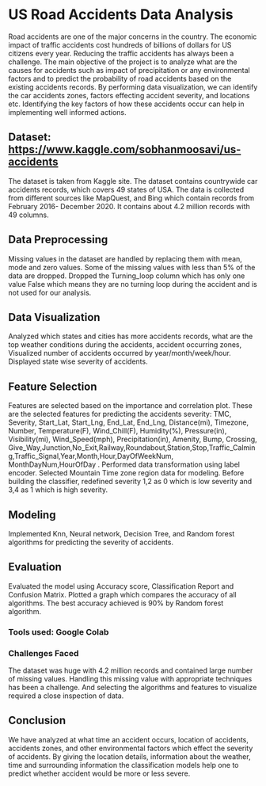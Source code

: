 # US Road Accidents Data Analysis
Road accidents are one of the major concerns in the country. The economic impact of traffic accidents cost hundreds of billions of dollars for US citizens every year. Reducing the traffic accidents has always been a challenge. The main objective of the project is to analyze what are the causes for accidents such as impact of precipitation or any environmental factors and to predict the probability of road accidents based on the existing accidents records. By performing data visualization, we can identify the car accidents zones, factors effecting accident severity, and locations etc. Identifying the key factors of how these accidents occur can help in implementing well informed actions.
## Dataset: https://www.kaggle.com/sobhanmoosavi/us-accidents
The dataset is taken from Kaggle site. The dataset contains countrywide car accidents records, which covers 49 states of USA. The data is collected from different sources like MapQuest, and Bing which contain records from February 2016- December 2020. It contains about 4.2 million records with 49 columns.
## Data Preprocessing
Missing values in the dataset are handled by replacing them with mean, mode and zero values. Some of the missing values with less than 5% of the data are dropped. Dropped the Turning_loop column which has only one value False which means they are no turning loop during the accident and is not used for our analysis.
## Data Visualization
Analyzed which states and cities has more accidents records, what are the top weather conditions during the accidents, accident occurring zones, Visualized number of accidents occurred by year/month/week/hour. Displayed state wise severity of accidents.
## Feature Selection
Features are selected based on the importance and correlation plot. These are the selected features for predicting the accidents severity: TMC, Severity, Start_Lat, Start_Lng, End_Lat, End_Lng, Distance(mi), Timezone, Number, Temperature(F), Wind_Chill(F), Humidity(%), Pressure(in), Visibility(mi), Wind_Speed(mph), Precipitation(in), Amenity, Bump, Crossing, Give_Way,Junction,No_Exit,Railway,Roundabout,Station,Stop,Traffic_Calming,Traffic_Signal,Year,Month,Hour,DayOfWeekNum, MonthDayNum,HourOfDay . Performed data transformation using label encoder. Selected Mountain Time zone region data for modeling. Before building the classifier, redefined severity 1,2 as 0 which is low severity and 3,4 as 1 which is high severity.
## Modeling
Implemented Knn, Neural network, Decision Tree, and Random forest algorithms for predicting the severity of accidents.
## Evaluation
Evaluated the model using Accuracy score, Classification Report and Confusion Matrix. Plotted a graph which compares the accuracy of all algorithms. The best accuracy achieved is 90% by Random forest algorithm.
### Tools used: Google Colab
### Challenges Faced
The dataset was huge with 4.2 million records and contained large number of missing values. Handling this missing value with appropriate techniques has been a challenge. And selecting the algorithms and features to visualize required a close inspection of data.
## Conclusion
We have analyzed at what time an accident occurs, location of accidents, accidents zones, and other environmental factors which effect the severity of accidents. By giving the location details, information about the weather, time and surrounding information the classification models help one to predict whether accident would be more or less severe.
